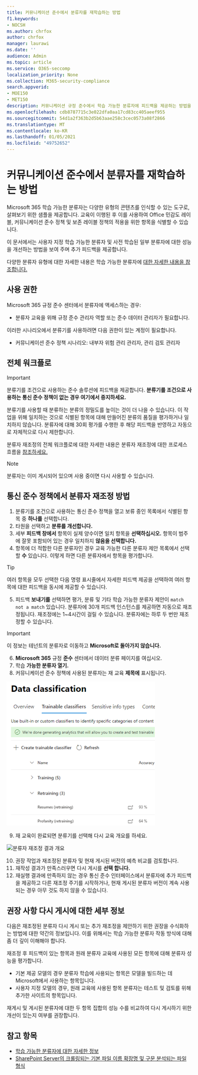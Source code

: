 ```yaml
---
title: 커뮤니케이션 준수에서 분류자를 재학습하는 방법
f1.keywords:
- NOCSH
ms.author: chrfox
author: chrfox
manager: laurawi
ms.date: ''
audience: Admin
ms.topic: article
ms.service: O365-seccomp
localization_priority: None
ms.collection: M365-security-compliance
search.appverid:
- MOE150
- MET150
description: 커뮤니케이션 규정 준수에서 학습 가능한 분류자에 피드백을 제공하는 방법을 학습합니다.
ms.openlocfilehash: cdb8787715c3e022dfa0aa17cd83cc405aeef955
ms.sourcegitcommit: 54d1a2f363b2d5b63aae258c3cec0573a08f2866
ms.translationtype: MT
ms.contentlocale: ko-KR
ms.lasthandoff: 01/05/2021
ms.locfileid: "49752652"
---
```

# <a name="how-to-retrain-a-classifier-in-communications-compliance"></a>커뮤니케이션 준수에서 분류자를 재학습하는 방법

Microsoft 365 학습 가능한 분류자는 다양한 유형의 콘텐츠를 인식할 수 있는 도구로, 살펴보기 위한 샘플을 제공합니다. 교육이 이행된 후 이를 사용하여 Office 민감도 레이블, 커뮤니케이션 준수 정책 및 보존 레이블 정책의 적용을 위한 항목을 식별할 수 있습니다.

이 문서에서는 사용자 지정 학습 가능한 분류자 및 사전 학습된 일부 분류자에 대한 성능을 개선하는 방법을 보여 주며 추가 피드백을 제공합니다.

다양한 분류자 유형에 대한 자세한 내용은 학습 가능한 분류자에 [대한 자세한 내용을 참조합니다.](classifier-learn-about.md)

## <a name="permissions"></a>사용 권한

Microsoft 365 규정 준수 센터에서 분류자에 액세스하는 경우:

- 분류자 교육을 위해 규정 준수 관리자 역할 또는 준수 데이터 관리자가 필요합니다.

이러한 시나리오에서 분류기를 사용하려면 다음 권한이 있는 계정이 필요합니다.

- 커뮤니케이션 준수 정책 시나리오: 내부자 위험 관리 관리자, 관리 검토 관리자 

## <a name="overall-workflow"></a>전체 워크플로

> [!IMPORTANT]
> 분류기를 조건으로 사용하는 준수 솔루션에 피드백을 제공합니다. **분류기를 조건으로 사용하는 통신 준수 정책이 없는 경우 여기에서 중지하세요.**

분류기를 사용할 때 분류하는 분류의 정밀도를 높이는 것이 더 나을 수 있습니다. 이 작업을 위해 일치하는 것으로 식별된 항목에 대해 만들어진 분류의 품질을 평가하거나 일치하지 않습니다. 분류자에 대해 30회 평가를 수행한 후 해당 피드백을 반영하고 자동으로 자체적으로 다시 제한합니다.

분류자 재조정의 전체 워크플로에 대한 자세한 내용은 분류자 재조정에 대한 프로세스 흐름을 [참조하세요.](classifier-learn-about.md#retraining-classifiers)

> [!NOTE]
> 분류자는 이미 게시되어 있으며 사용 중이면 다시 사용할 수 있습니다.

## <a name="how-to-retrain-a-classifier-in-communication-compliance-policies"></a>통신 준수 정책에서 분류자 재조정 방법

1. 분류기를 조건으로 사용하는 통신 준수 정책을 열고 보류 중인 목록에서 식별된 항목 중 **하나를** 선택합니다.
2. 타원을 선택하고 **분류를 개선합니다.**
3. 세부 **피드백 창에서** 항목이 실제 양수이면 일치 항목을 **선택하십시오.**  항목이 범주에 잘못 포함되어 있는 경우 일치하지 **않음을 선택합니다.**
4. 항목에 더 적합한 다른 분류자인 경우 교육 가능한 다른 분류자 제안 목록에서 선택할 **수** 있습니다. 이렇게 하면 다른 분류자에서 항목을 평가합니다.

> [!TIP]
> 여러 항목을 모두 선택한 다음 명령 표시줄에서  자세한 피드백 제공을 선택하여 여러 항목에 대한 피드백을 동시에 제공할 수 있습니다.

5. 피드백 **보내기를** 선택하면 평가, 분류 및 기타 학습 가능한 분류자 제안이 `match` `not a match` 있습니다. 분류자에 30개 피드백 인스턴스를 제공하면 자동으로 재조정됩니다. 재조정에는 1~4시간이 걸릴 수 있습니다. 분류자에는 하루 두 번만 재조정할 수 있습니다.

> [!IMPORTANT]
> 이 정보는 테넌트의 분류자로 이동하고 **Microsoft로 돌아가지 않습니다.**

6.  **Microsoft 365** 규정 **준수** 센터에서 데이터 분류 페이지를 여십시오.
7. 학습 **가능한 분류자 열기.**
8. 커뮤니케이션 준수 정책에 사용된 분류자는 재 교육 **제목에** 표시됩니다.

![재조정 상태의 분류자](../media/classifier-retraining.png)

9. 재 교육이 완료되면 분류기를 선택해 다시 교육 개요를 하세요.

![분류자 재조정 결과 개요](../media/classifier-retraining-overview.png)

10. 권장 작업과 재조정된 분류자 및 현재 게시된 버전의 예측 비교를 검토합니다.
11. 재작성 결과가 만족스러우면 다시 게시를 **선택 합니다.**
12. 재실행 결과에 만족하지 않는 경우 통신 준수 인터페이스에서 분류자에 추가 피드백을 제공하고 다른 재조정 주기를 시작하거나, 현재 게시된 분류자 버전이 계속 사용되는 경우 아무 것도 하지 않을 수 있습니다. 

## <a name="details-on-republishing-recommendations"></a>권장 사항 다시 게시에 대한 세부 정보

다음은 재조정된 분류자 다시 게시 또는 추가 재조정을 제안하기 위한 권장을 수식화하는 방법에 대한 약간의 정보입니다. 이를 위해서는 학습 가능한 분류자 작동 방식에 대해 좀 더 깊이 이해해야 합니다.

재조정 후 피드백이 있는 항목과 원래 분류자 교육에 사용된 모든 항목에 대해 분류자 성능을 평가합니다. 

- 기본 제공 모델의 경우 분류자 학습에 사용되는 항목은 모델을 빌드하는 데 Microsoft에서 사용하는 항목입니다.
- 사용자 지정 모델의 경우, 원래 교육에 사용된 항목 분류자는 테스트 및 검토를 위해 추가한 사이트의 항목입니다.

재게시 및 게시된 분류자에 대한 두 항목 집합의 성능 수를 비교하여 다시 게시하기 위한 개선이 있는지 여부를 권장합니다. 

## <a name="see-also"></a>참고 항목

- [학습 가능한 분류자에 대한 자세한 정보](classifier-learn-about.md)
- [SharePoint Server의 크롤링되는 기본 파일 이름 확장명 및 구문 분석되는 파일 형식](https://docs.microsoft.com/sharepoint/technical-reference/default-crawled-file-name-extensions-and-parsed-file-types)
